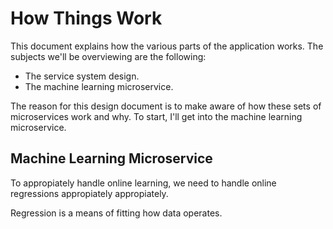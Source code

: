 # How Things Work

This document explains how the various parts of the application works. The subjects we'll be overviewing are the following:

* The service system design.
* The machine learning microservice.


The reason for this design document is to make aware of how these sets of microservices work and why. To start, I'll get into the machine learning microservice.


## Machine Learning Microservice

To appropiately handle online learning, we need to handle online regressions appropiately appropiately.

Regression is a means of fitting how data operates.